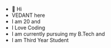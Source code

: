 - 👋 Hi
- VEDANT here
- I am 20 and
- I Love Coding
- I am currently pursuing my B.Tech and
- I am Third Year Student


